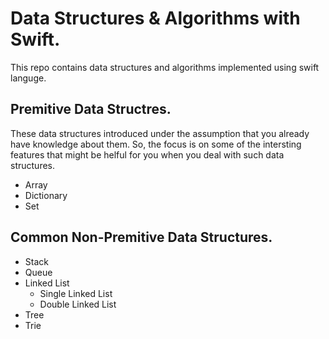 # Data Structures &amp; Algorithms with Swift.
 This repo contains data structures and algorithms implemented using swift languge.

## Premitive Data Structres.
 These data structures introduced under the assumption that you already have knowledge about them. So, the focus is on some of the intersting features that might be helful for you when you deal with such data structures.
 - Array
 - Dictionary
 - Set

## Common Non-Premitive Data Structures.
  - Stack
  - Queue
  - Linked List
    - Single Linked List
    - Double Linked List
  - Tree
  - Trie
